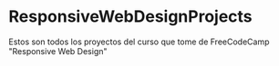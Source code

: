 # ResponsiveWebDesignProjects
Estos son todos los proyectos del curso que tome de FreeCodeCamp "Responsive Web Design"
